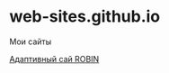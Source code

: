 # web-sites.github.io
Мои сайты

[Адаптивный сай ROBIN](https://vinny290.github.io/robin/ "1 сайт")
